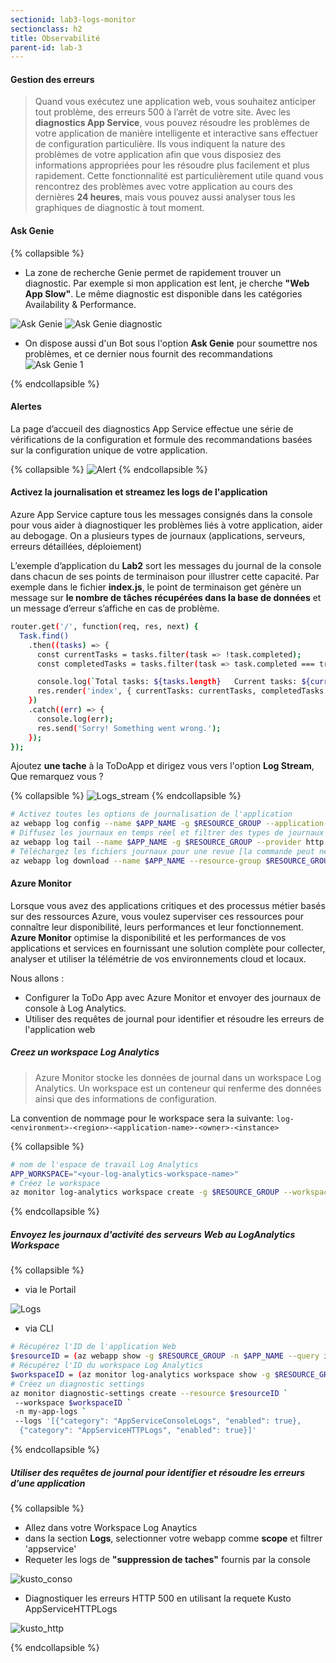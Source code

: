 ```yaml
---
sectionid: lab3-logs-monitor
sectionclass: h2
title: Observabilité
parent-id: lab-3
---
```


#### Gestion des erreurs

> Quand vous exécutez une application web, vous souhaitez anticiper tout problème, des erreurs 500 à l’arrêt de votre site. Avec les **diagnostics App Service**, vous pouvez résoudre les problèmes de votre application de manière intelligente et interactive sans effectuer de configuration particulière. Ils vous indiquent la nature des problèmes de votre application afin que vous disposiez des informations appropriées pour les résoudre plus facilement et plus rapidement.
Cette fonctionnalité est particulièrement utile quand vous rencontrez des problèmes avec votre application au cours des dernières **24 heures**, mais vous pouvez aussi analyser tous les graphiques de diagnostic à tout moment.

#### Ask Genie

{% collapsible %}

- La zone de recherche Genie permet de rapidement trouver un diagnostic. Par exemple si mon application est lent, je cherche **"Web App Slow"**. Le même diagnostic est disponible dans les catégories Availability & Performance.
  
![Ask Genie](/media/lab3/ask_genie.png)
![Ask Genie diagnostic](/media/lab3/genie_diagnostic.png)

- On dispose aussi d'un Bot sous l'option **Ask Genie** pour soumettre nos problèmes, et ce dernier nous fournit des recommandations
![Ask Genie 1](/media/lab3/ask_genie_1.png)

{% endcollapsible %}

#### Alertes

La page d’accueil des diagnostics App Service effectue une série de vérifications de la configuration et formule des recommandations basées sur la configuration unique de votre application.

{% collapsible %}
![Alert](/media/lab3/app_alert.png)
{% endcollapsible %}

#### Activez la journalisation et streamez les logs de l'application

Azure App Service capture tous les messages consignés dans la console pour vous aider à diagnostiquer les problèmes liés à votre application, aider au debogage. On a plusieurs types de journaux (applications, serveurs, erreurs détaillées, déploiement)

L’exemple d’application du **Lab2** sort les messages du journal de la console dans chacun de ses points de terminaison pour illustrer cette capacité. Par exemple dans le fichier **index.js**, le point de terminaison get génère un message sur **le nombre de tâches récupérées dans la base de données** et un message d’erreur s’affiche en cas de problème.

```bash
router.get('/', function(req, res, next) {
  Task.find()
    .then((tasks) => {      
      const currentTasks = tasks.filter(task => !task.completed);
      const completedTasks = tasks.filter(task => task.completed === true);

      console.log(`Total tasks: ${tasks.length}   Current tasks: ${currentTasks.length}    Completed tasks:  ${completedTasks.length}`)
      res.render('index', { currentTasks: currentTasks, completedTasks: completedTasks });
    })
    .catch((err) => {
      console.log(err);
      res.send('Sorry! Something went wrong.');
    });
});
```

Ajoutez **une tache** à la ToDoApp et dirigez vous vers l'option **Log Stream**, Que remarquez vous ?

{% collapsible %}
![Logs_stream](/media/lab3/log_stream.png)
{% endcollapsible %}

```bash
# Activez toutes les options de journalisation de l'application 
az webapp log config --name $APP_NAME -g $RESOURCE_GROUP --application-logging azureblobstorage --detailed-error-messages true --failed-request-tracing true --web-server-logging filesystem
# Diffusez les journaux en temps réel et filtrer des types de journaux spécifiques tels que HTTP
az webapp log tail --name $APP_NAME -g $RESOURCE_GROUP --provider http
# Téléchargez les fichiers journaux pour une revue [la commande peut ne pas fonctionner avec les applications Web fonctionnant sous Linux]
az webapp log download --name $APP_NAME --resource-group $RESOURCE_GROUP
```

#### Azure Monitor

Lorsque vous avez des applications critiques et des processus métier basés sur des ressources Azure, vous voulez superviser ces ressources pour connaître leur disponibilité, leurs performances et leur fonctionnement. **Azure Monitor** optimise la disponibilité et les performances de vos applications et services en fournissant une solution complète pour collecter, analyser et utiliser la télémétrie de vos environnements cloud et locaux.

Nous allons :

- Configurer la ToDo App avec Azure Monitor et envoyer des journaux de console à Log Analytics.
- Utiliser des requêtes de journal pour identifier et résoudre les erreurs de l'application web

##### Creez un workspace Log Analytics

> Azure Monitor stocke les données de journal dans un workspace Log Analytics. Un workspace est un conteneur qui renferme des données ainsi que des informations de configuration.

La convention de nommage pour le workspace sera la suivante: `log-<environment>-<region>-<application-name>-<owner>-<instance>`

{% collapsible %}

```bash
# nom de l'espace de travail Log Analytics
APP_WORKSPACE="<your-log-analytics-workspace-name>" 
# Créez le workspace
az monitor log-analytics workspace create -g $RESOURCE_GROUP --workspace-name $APP_WORKSPACE
```

{% endcollapsible %}

##### Envoyez les journaux d'activité des serveurs Web au LogAnalytics Workspace

{% collapsible %}

- via le Portail

![Logs](/media/lab3/nodeapp_logs.png)

- via CLI

```bash
# Récupérez l'ID de l'application Web
$resourceID = (az webapp show -g $RESOURCE_GROUP -n $APP_NAME --query id --output tsv)
# Récupérez l'ID du workspace Log Analytics
$workspaceID = (az monitor log-analytics workspace show -g $RESOURCE_GROUP  --workspace-name $APP_WORKSPACE --query id --output tsv)
# Créez un diagnostic settings
az monitor diagnostic-settings create --resource $resourceID `
 --workspace $workspaceID `
 -n my-app-logs `
 --logs '[{"category": "AppServiceConsoleLogs", "enabled": true},
  {"category": "AppServiceHTTPLogs", "enabled": true}]'
```

{% endcollapsible %}

##### Utiliser des requêtes de journal pour identifier et résoudre les erreurs d’une application

{% collapsible %}

- Allez dans votre Workspace Log Anaytics
- dans la section **Logs**, selectionner votre webapp comme **scope** et filtrer 'appservice'
- Requeter les logs de **"suppression de taches"** fournis par la console

![kusto_conso](/media/lab3/kusto_1.png)

- Diagnostiquer les erreurs HTTP 500 en utilisant la requete Kusto AppServiceHTTPLogs

![kusto_http](/media/lab3/kusto_2.png)

{% endcollapsible %}
